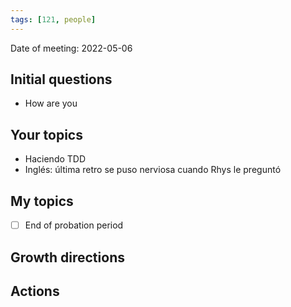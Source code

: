 ```yaml
---
tags: [121, people]
---
```


Date of meeting: 2022-05-06

## Initial questions
- How are you
 
## Your topics
- Haciendo TDD
- Inglés: última retro se puso nerviosa cuando Rhys le preguntó

## My topics
- [ ] End of probation period

## Growth directions

## Actions

